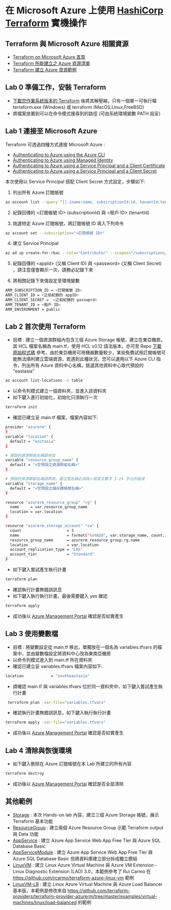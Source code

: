 # 在 Microsoft Azure 上使用 [HashiCorp Terraform](https://www.terraform.io/docs/cli-index.html) 實機操作

## Terraform 與 Microsoft Azure 相關資源
* [Terraform on Microsoft Azure 首頁](https://docs.microsoft.com/zh-tw/azure/terraform/)
* [Terraform 所能建立之 Azure 資源清單](https://registry.terraform.io/browse/modules?provider=azurerm)
* [Terraform 建立 Azure 資源範例](https://github.com/terraform-providers/terraform-provider-azurerm/tree/master/examples)

## Lab 0 準備工作，安裝 Terraform
* [下載您作業系統版本的 Terraform](https://www.terraform.io/downloads.html) 後將其解壓縮，只有一個單一可執行檔 terraform.exe (Windows) 或 terraform (MacOS,Linux,FreeBSD)
* 將檔案放置到可以在命令模式搜尋到的路徑 (可由系統環境變數 PATH 設妥)

## Lab 1 連接至 Microsoft Azure
Terraform 可透過四種方式連接 Microsoft Azure :
* [Authenticating to Azure using the Azure CLI](https://registry.terraform.io/providers/hashicorp/azurerm/latest/docs/guides/azure_cli)
* [Authenticating to Azure using Managed Identity](https://registry.terraform.io/providers/hashicorp/azurerm/latest/docs/guides/managed_service_identity)
* [Authenticating to Azure using a Service Principal and a Client Certificate](https://registry.terraform.io/providers/hashicorp/azurerm/latest/docs/guides/service_principal_client_certificate)
* [Authenticating to Azure using a Service Principal and a Client Secret](https://registry.terraform.io/providers/hashicorp/azurerm/latest/docs/guides/service_principal_client_secret)

本次使用以 Service Principal 搭配 Client Secret 方式設定，步驟如下:
1. 列出所有 Azure 訂閱帳號
```bash
az account list --query "[].{name:name, subscriptionId:id, tenantId:tenantId}"
```

2. 紀錄回傳的 <訂閱帳號 ID> (subscriptionId) 與 <租戶 ID> (tenantId)

3. 挑選特定 Azure 訂閱帳號，將訂閱帳號 ID 填入下列命令
```bash
az account set --subscription="<訂閱帳號 ID>"
```

4. 建立 Service Principal 
```bash
az ad sp create-for-rbac --role="Contributor" --scopes="/subscriptions/<訂閱帳號 ID>"
```
5. 紀錄回傳的 \<appId>  (又稱 Client ID) 與 \<password> (又稱 Client Secret) ，請注意僅會顯示一次，請務必記錄下來

6. 將相關記錄下來值設定至環境變數
```bash
ARM_SUBSCRIPTION_ID = <訂閱帳號 ID>
ARM_CLIENT_ID = <之前紀錄的 appID>
ARM_CLIENT_SECRET =  <之前紀錄的 passwprd>
ARM_TENANT_ID = <租戶 ID>
ARM_ENVIRONMENT = public
```

## Lab 2 首次使用 Terraform

* 目標 : 建立一個資源群組內包含三個 Azure Storage 帳號，建立在東亞機房。其 HCL 檔案名稱為 main.tf，使用 HCL v0.12 語法版本，亦可至 Repo [下載原始程式碼](https://github.com/tomleetaiwan/Terraform-Hands-on-lab/tree/master/Storage) 參考。由於東亞機房可用機器數量較少，某些免費試用訂閱帳號可能無法順利建立雲端資源，若遇到此種狀況，您可以運用以下 Azure CLI 指令，列出所有 Azure 資料中心名稱，挑選其他資料中心取代預設的 "eastasia"
```bash
az account list-locations -o table
``` 


* 以命令列模式建立一個資料夾，並進入該資料夾
* 如下鍵入進行初始化，初始化只須執行一次
```bash 
terraform init 
``` 
* 確認已建立妥 main.tf 檔案，檔案內容如下:
```bash 
provider "azurerm" {
}
variable "location" {
  default = "eastasia"
}

# 預設的資源群組名稱請修改  
variable "resource_group_name" {
  default = "<您預設之資源群組名稱>"
}

# 預設的資源群組名稱請修改。請注意名稱必須為小寫英文數字 3-24 字元所組成
variable "storage_name" {
  default = "<您預設之儲存體帳號名稱>"
}

resource "azurerm_resource_group" "rg" {
  name     = var.resource_group_name
  location = var.location
}

resource "azurerm_storage_account" "sa" {
  count                    = 3
  name                     = format("%s%02d", var.storage_name, count.index)
  resource_group_name      = azurerm_resource_group.rg.name
  location                 = var.location
  account_replication_type = "LRS"
  account_tier             = "Standard"
}
``` 

* 如下鍵入嘗試產生執行計畫
```bash 
terraform plan 
``` 
* 確認執行計畫無錯誤訊息
* 如下鍵入執行執行計畫，最後需要鍵入 yes 確認
```bash
terraform apply 
```
* 成功後以 [Azure Management Portal](https://portal.azure.com/) 確認是否如實產生

## Lab 3 使用變數檔
* 目標 : 將變數設定從 main.tf 移出，單獨放在一個名為 variables.tfvars 的檔案中，並由變數檔設定將資料中心改為東南亞機房
* 以命令列模式進入到 main.tf 所在資料夾
* 確認已建立妥 variables.tfvars 檔案內容如下:
```bash
location            = "southeastasia"
```
* 請確認 main.tf 與 variables.tfvars 位於同一資料夾中，如下鍵入嘗試產生執行計畫
```bash
 terraform plan -var-file="variables.tfvars" 
```

* 確認執行計畫無錯誤訊息，如下鍵入執行執行計畫
```bash
terraform apply -var-file="variables.tfvars" 
```
* 成功後以 [Azure Management Portal](https://portal.azure.com/) 確認是否如實產生

## Lab 4 清除與恢復環境
* 如下鍵入刪除在 Azure 訂閱帳號在本 Lab 所建立的所有內容
```bash
terraform destroy
```
* 成功後以 [Azure Management Portal](https://portal.azure.com/) 確認是否全部清除

## 其他範例

* [Storage](https://github.com/tomleetaiwan/Terraform-Hands-on-lab/tree/master/Storage) : 本次 Hands-on lab 內容，建立三個 Azure Storage 帳號，展示 Terraform 基本功能
* [ResourceGroup](https://github.com/tomleetaiwan/Terraform-Hands-on-lab/tree/master/ResourceGroup) : 建立兩個 Azure Resource Group 示範 Terraform output 與 Data 功能
* [AppService](https://github.com/tomleetaiwan/Terraform-Hands-on-lab/tree/master/AppService) : 建立 Azure App Service Web App Free Tier 與 Azure SQL Database Basic
* [AppServiceModule](https://github.com/tomleetaiwan/Terraform-Hands-on-lab/tree/master/AppServiceModule) : 建立 Azure App Service Web App Free Tier 與 Azure SQL Database Basic 但將資料庫建立部分拆成獨立模組
* [LinuxVM](https://github.com/tomleetaiwan/Terraform-Hands-on-lab/tree/master/LinuxVM) : 建立 Linux Azure Virtual Machine 與 Azure VM Extension - Linux Diagnostic Extension (LAD) 3.0，本範例參考了 Rui Carmo 在 https://github.com/rcarmo/terraform-azure-linux-vm 範例
* [LinuxVM-LB](https://github.com/tomleetaiwan/Terraform-Hands-on-lab/tree/master/LinuxVM-LB) : 建立 Linux Azure Virtual Machine 與 Azure Load Balancer 基本版，本範例是修改來自 https://github.com/terraform-providers/terraform-provider-azurerm/tree/master/examples/virtual-machines/linux/load-balanced 的範例
